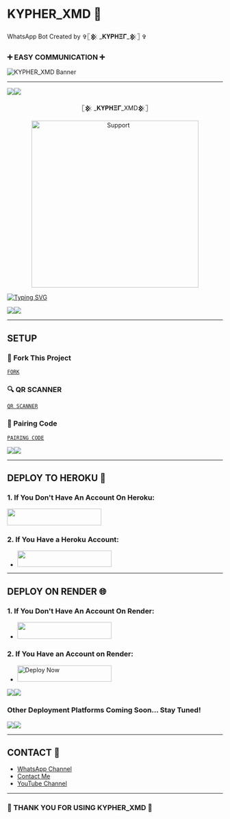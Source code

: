 # KYPHER_XMD 👋
WhatsApp Bot Created by ✞𓊈𒆜 _𝐊𝐘𝚸𝚮𝚵𝚪_𒆜𓊉 ✞

### ➕ EASY COMMUNICATION ➕

![KYPHER_XMD Banner](https://i.ibb.co/Q9yd9tR/IMG-20250117-WA0097.jpg)

---

<a><img src='https://i.imgur.com/LyHic3i.gif'/></a><a><img src='https://i.imgur.com/LyHic3i.gif'/></a>

<p align="center">𓊈𒆜 _𝐊𝐘𝚸𝚮𝚵𝚪_XMD𒆜𓊉</p>

<p align="center"> 
  <a href="https://whatsapp.com/channel/0029VanspvdLtOj55DG0t82Y">
    <img alt="Support" height="390" src="https://i.imgur.com/4XOl23k.jpeg"> 
  </a>
</p>

<a href="https://git.io/typing-svg">
  <img src="https://readme-typing-svg.demolab.com?font=Fira+Code&pause=1000&random=false&width=435&lines=THIS+IS+𓊈𒆜 _𝐊𝐘𝚸𝚮𝚵𝚪_XMD𒆜𓊉-+CREATED+BY+KYPHER+➕✖️" alt="Typing SVG" />
</a>

<a><img src='https://i.imgur.com/LyHic3i.gif'/></a><a><img src='https://i.imgur.com/LyHic3i.gif'/></a>

---

## SETUP

### 🔧 Fork This Project
[`FORK`](https://github.com/KYPHER26/KYPHER_XMD/fork)

### 🔍 QR SCANNER
[`QR SCANNER`](https://kypher-xmd-pair-code.onrender.com/)

### 🧩 Pairing Code
[`PAIRING CODE`](https://kypher-xmd-pair-code.onrender.com/)

<a><img src='https://i.imgur.com/LyHic3i.gif'/></a><a><img src='https://i.imgur.com/LyHic3i.gif'/></a>

---

## DEPLOY TO HEROKU 🚀

### 1. **If You Don't Have An Account On Heroku:**

   <a align="center"><a href="https://signup.heroku.com">
     <img src="https://img.shields.io/badge/Create%20Account%20Now-blue?style=for-the-badge&logo=heroku" width="220" height="38.45"/></a></p>

### 2. **If You Have a Heroku Account:**

   - <a align="center"><a href="https://dashboard.heroku.com/new?template=https://github.com/KYPHER26/KYPHER_XMD"> 
   <img src="https://img.shields.io/badge/DEPLOY%20NOW-blue?style=for-the-badge&logo=heroku" width="220" height="38.45"/></a></p>

---

## DEPLOY ON RENDER 🌐

### 1. **If You Don't Have An Account On Render:**
   - <a href="https://dashboard.render.com/register">
     <img src="https://img.shields.io/badge/CREATE%20AN%20ACCOUNT%20NOW-h?color=red&style=for-the-badge&logo=msi" width="220" height="38.45"/>
   </a>

### 2. **If You Have an Account on Render:**
   - <a href="https://render.com">
     <img title="Deploy Now" src="https://img.shields.io/badge/DEPLOY%20NOW-h?color=red&style=for-the-badge&logo=msi" width="220" height="38.45"/>
   </a>

<a><img src='https://i.imgur.com/LyHic3i.gif'/></a><a><img src='https://i.imgur.com/LyHic3i.gif'/></a>

### Other Deployment Platforms Coming Soon... Stay Tuned!

<a><img src='https://i.imgur.com/LyHic3i.gif'/></a><a><img src='https://i.imgur.com/LyHic3i.gif'/></a>

---

## CONTACT 📱

- [WhatsApp Channel](https://whatsapp.com/channel/0029VanspvdLtOj55DG0t82Y)
- [Contact Me](https://Wa.me/255760266629)
- [YouTube Channel](https://www.youtube.com/@Kypher_tech)

---

### 🎉 THANK YOU FOR USING KYPHER_XMD 🎉
